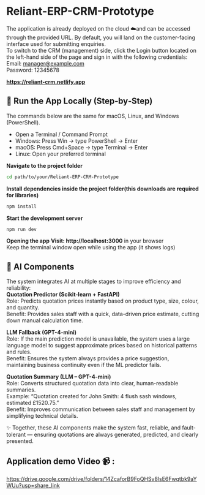 # Reliant-ERP-CRM-Prototype
The application is already deployed on the cloud ☁️and can be accessed through the provided URL. By default, you will land on the customer-facing interface used for submitting enquiries.<br>
To switch to the CRM (management) side, click the Login button located on the left-hand side of the page and sign in with the following credentials: <br>
Email: manager@example.com <br>
Password: 12345678 <br> 

**https://reliant-crm.netlify.app**


## 🏃 Run the App Locally (Step‑by‑Step)
The commands below are the same for macOS, Linux, and Windows (PowerShell). <br>
- Open a Terminal / Command Prompt <br>
- Windows: Press Win → type PowerShell → Enter <br>
- macOS: Press Cmd+Space → type Terminal → Enter <br>
- Linux: Open your preferred terminal 

 **Navigate to the project folder**
```bash
cd path/to/your/Reliant-ERP-CRM-Prototype
```
**Install dependencies inside the project folder(this downloads are required for libraries)**
```bash
npm install
```
**Start the development server**
```bash
npm run dev
```
**Opening  the app**
**Visit: http://localhost:3000** in your browser <br>
Keep the terminal window open while using the app (it shows logs)

## 🤖 AI Components
The system integrates AI at multiple stages to improve efficiency and reliability:<br>
**Quotation Predictor (Scikit-learn + FastAPI)** <br>
Role: Predicts quotation prices instantly based on product type, size, colour, and quantity. <br>
Benefit: Provides sales staff with a quick, data-driven price estimate, cutting down manual calculation time.<br>

**LLM Fallback (GPT-4-mini)** <br>
Role: If the main prediction model is unavailable, the system uses a large language model to suggest approximate prices based on historical patterns and rules.<br>
Benefit: Ensures the system always provides a price suggestion, maintaining business continuity even if the ML predictor fails.<br>

**Quotation Summary (LLM – GPT-4-mini)** <br>
Role: Converts structured quotation data into clear, human-readable summaries.<br>
Example: “Quotation created for John Smith: 4 flush sash windows, estimated £1520.75.” <br>
Benefit: Improves communication between sales staff and management by simplifying technical details.<br>

✨ Together, these AI components make the system fast, reliable, and fault-tolerant — ensuring quotations are always generated, predicted, and clearly presented. <br> 

## Application demo Video 📹 :

https://drive.google.com/drive/folders/14ZcaforB9FoQHSv8lsE6Fwqtbk9aYWUu?usp=share_link


